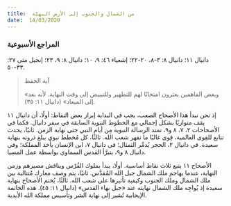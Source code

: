 ```yaml
---
title:  من الشمال والجنوب إلى الأرض البهيَّة
date:  14/03/2020
---
```


### المراجع الأسبوعية
دانيال ١١؛ دانيال ٨: ٣-٨، ٢٠-٢٢؛ إشعياء ٤٦: ٩، ١٠؛ دانيال ٨: ٩، ٢٣؛ إنجيل متى ٢٧: ٣٣-٥٠.

> <p>آية الحفظ</p>
> «وبعض الفاهمين يعثرون امتحانًا لهم للتطهير وللتبييض إلى وقت النهاية. لأنه بعد إلى الميعاد» (دانيال ١١: ٣٥).

إذ نحن نبدأ هذا الأصحاح الصعب، يجب في البداية إبراز بعض النقاط: أولًا، أن دانيال ١١ يقف متوازيًا بشكل إجمالي مع الخطوط النبوية السابقة في سفر دانيال. فكما في الأصحاحات ٢، ٧، ٨ و٩، تمتد الرسالة النبوية مِن أيام النبي حتى نهاية الزمن. ثانيًا، يحدث تتابع للقِوى العالمية، قِوى غالبًا ما تقهر شعب الله. ثالثًا، كل مُخطط نبوي يبلغ ذروته بنهاية سعيدة. في دانيال ٢، الحجر يُدمِّر التمثال؛ في دانيال ٧، ابن الإنسان يأخذ المملكة؛ وفي دانيال ٨ و٩، يتبرَّأ القدس السماوي بواسطة عمل المسيا.

الأصحاح ١١ يتبع ثلاث نقاط أساسية. أولًا، يبدأ بملوك الفُرْس ويناقش مصيرهم وزمن النهاية، عندما يهاجم ملك الشمال جبل الله المُقدَّس. ثانيًا، يتم وصف معارك مُتتالية بين ملك الشمال وملك الجنوب وكيفية تأثيرها على شعب الله. ثالثًا، يُختم الأصحاح بنهاية سعيدة إذ يُواجِه ملك الشمال نهايته عند «جبل بهاء القدس» (دانيال ١١: ٤٥). هذه الخاتمة الإيجابية تُشير إلى نهاية الشر وتأسيس مملكة الله الأبدية.